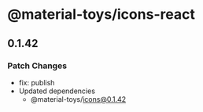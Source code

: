 # @material-toys/icons-react

## 0.1.42

### Patch Changes

- fix: publish
- Updated dependencies
  - @material-toys/icons@0.1.42
